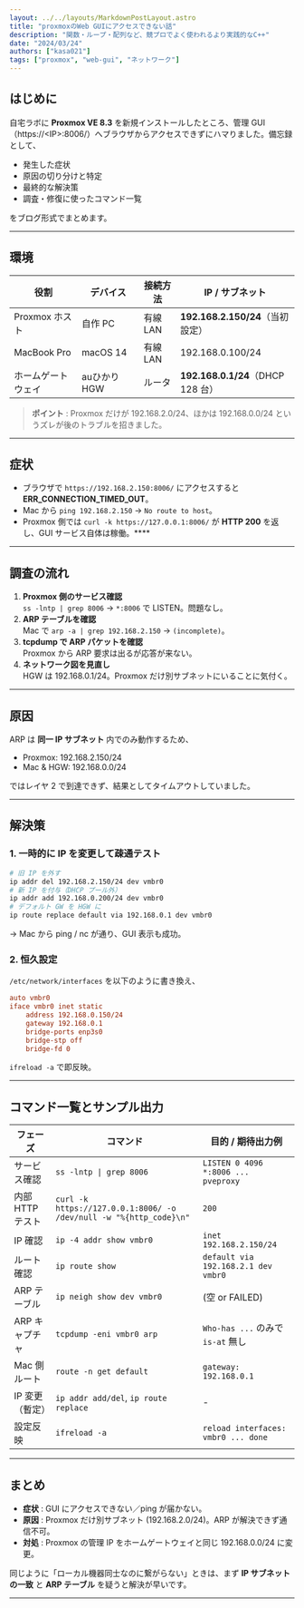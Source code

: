 ```yaml
---
layout: ../../layouts/MarkdownPostLayout.astro
title: "proxmoxのWeb GUIにアクセスできない話"
description: "関数・ループ・配列など、競プロでよく使われるより実践的なC++"
date: "2024/03/24"
authors: ["kasa021"]
tags: ["proxmox", "web-gui", "ネットワーク"]
---
```


## はじめに
自宅ラボに **Proxmox VE 8.3** を新規インストールしたところ、管理 GUI（https://\<IP\>:8006/）へブラウザからアクセスできずにハマりました。備忘録として、

* 発生した症状
* 原因の切り分けと特定
* 最終的な解決策
* 調査・修復に使ったコマンド一覧

をブログ形式でまとめます。

---

## 環境
| 役割 | デバイス | 接続方法 | IP / サブネット |
|------|----------|----------|-----------------|
| Proxmox ホスト | 自作 PC | 有線 LAN | **192.168.2.150/24**（当初設定） |
| MacBook Pro | macOS 14 | 有線 LAN | 192.168.0.100/24 |
| ホームゲートウェイ | auひかり HGW | ルータ | **192.168.0.1/24**（DHCP 128 台） |

> **ポイント** : Proxmox だけが 192.168.2.0/24、ほかは 192.168.0.0/24 というズレが後のトラブルを招きました。

---

## 症状
* ブラウザで `https://192.168.2.150:8006/` にアクセスすると **ERR_CONNECTION_TIMED_OUT**。
* Mac から `ping 192.168.2.150` → `No route to host`。
* Proxmox 側では `curl -k https://127.0.0.1:8006/` が **HTTP 200** を返し、GUI サービス自体は稼働。****

---

## 調査の流れ
1. **Proxmox 側のサービス確認**  
   `ss -lntp | grep 8006` → `*:8006` で LISTEN。問題なし。
2. **ARP テーブルを確認**  
   Mac で `arp -a | grep 192.168.2.150` → `(incomplete)`。
3. **tcpdump で ARP パケットを確認**  
   Proxmox から ARP 要求は出るが応答が来ない。
4. **ネットワーク図を見直し**  
   HGW は 192.168.0.1/24。Proxmox だけ別サブネットにいることに気付く。

---

## 原因
ARP は **同一 IP サブネット** 内でのみ動作するため、

* Proxmox: 192.168.2.150/24
* Mac & HGW: 192.168.0.0/24

ではレイヤ 2 で到達できず、結果としてタイムアウトしていました。

---

## 解決策
### 1. 一時的に IP を変更して疎通テスト
```bash
# 旧 IP を外す
ip addr del 192.168.2.150/24 dev vmbr0
# 新 IP を付与（DHCP プール外）
ip addr add 192.168.0.200/24 dev vmbr0
# デフォルト GW を HGW に
ip route replace default via 192.168.0.1 dev vmbr0
```
→ Mac から ping / nc が通り、GUI 表示も成功。

### 2. 恒久設定
`/etc/network/interfaces` を以下のように書き換え、
```ini
auto vmbr0
iface vmbr0 inet static
    address 192.168.0.150/24
    gateway 192.168.0.1
    bridge-ports enp3s0
    bridge-stp off
    bridge-fd 0
```
`ifreload -a` で即反映。

---

## コマンド一覧とサンプル出力
| フェーズ | コマンド | 目的 / 期待出力例 |
|-----------|----------|-------------------|
| サービス確認 | `ss -lntp \| grep 8006` | `LISTEN 0 4096 *:8006 ... pveproxy` |
| 内部 HTTP テスト | `curl -k https://127.0.0.1:8006/ -o /dev/null -w "%{http_code}\n"` | `200` |
| IP 確認 | `ip -4 addr show vmbr0` | `inet 192.168.2.150/24` |
| ルート確認 | `ip route show` | `default via 192.168.2.1 dev vmbr0` |
| ARP テーブル | `ip neigh show dev vmbr0` | (空 or FAILED) |
| ARP キャプチャ | `tcpdump -eni vmbr0 arp` | `Who-has ...` のみで `is-at` 無し |
| Mac 側ルート | `route -n get default` | `gateway: 192.168.0.1` |
| IP 変更（暫定） | `ip addr add/del`, `ip route replace` | - |
| 設定反映 | `ifreload -a` | `reload interfaces: vmbr0 ... done` |

---

## まとめ
* **症状** : GUI にアクセスできない／ping が届かない。
* **原因** : Proxmox だけ別サブネット (192.168.2.0/24)。ARP が解決できず通信不可。
* **対処** : Proxmox の管理 IP をホームゲートウェイと同じ 192.168.0.0/24 に変更。

同じように「ローカル機器同士なのに繋がらない」ときは、まず **IP サブネットの一致** と **ARP テーブル** を疑うと解決が早いです。

---

